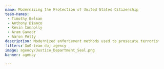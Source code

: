 ```yaml
---
name: Modernizing the Protection of United States Citizenship
team-names: 
 - Timothy Belsan 
 - Anthony Bianco 
 - Kevin Connolly 
 - Aram Gavoor 
 - Aaron Petty
description: Modernized enforcement methods used to prosecute terrorists, war criminals, child sex abusers, and violent felons who unlawfully naturalized. Their efforts resulted in a 98% favorable outcome rate in federal courts.
filters: GoG-team doj agency
image: agency/Justice_Department_Seal.png
banner: agency

---
```

